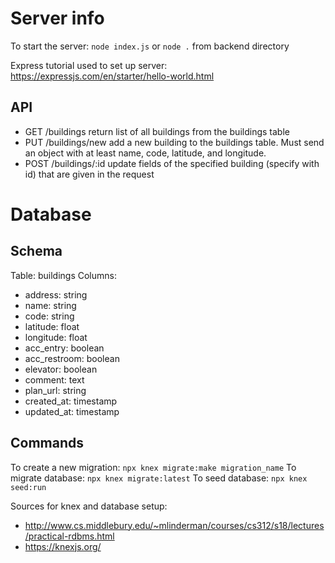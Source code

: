 # Server info

To start the server: `node index.js` or `node .` from backend directory

Express tutorial used to set up server: https://expressjs.com/en/starter/hello-world.html

## API

- GET /buildings
    return list of all buildings from the buildings table
- PUT /buildings/new
    add a new building to the buildings table. Must send an object with at least name, code, latitude, and longitude.
- POST /buildings/:id
    update fields of the specified building (specify with id) that are given in the request

# Database

## Schema

Table: buildings
Columns:
- address: string
- name: string
- code: string
- latitude: float
- longitude: float
- acc_entry: boolean
- acc_restroom: boolean
- elevator: boolean
- comment: text
- plan_url: string
- created_at: timestamp
- updated_at: timestamp

## Commands

To create a new migration: `npx knex migrate:make migration_name`
To migrate database: `npx knex migrate:latest`
To seed database: `npx knex seed:run`

Sources for knex and database setup:
- http://www.cs.middlebury.edu/~mlinderman/courses/cs312/s18/lectures/practical-rdbms.html
- https://knexjs.org/
